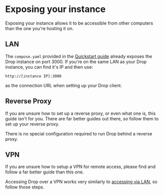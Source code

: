 # Exposing your instance
Exposing your instance allows it to be accessible from other computers than the one you're hosting it on.

## LAN
The `compose.yaml` provided in the [Quickstart guide](./quickstart.md) already exposes the Drop instance on port 3000. If you're on the same LAN as your Drop instance, you can find it's IP and then use:
```
http://[instance IP]:3000
```

as the connection URL when setting up your Drop client.

## Reverse Proxy
If you are unsure how to set up a reverse proxy, or even what one is, this guide isn't for you. There are far better guides out there, so follow them to set up your reverse proxy.

There is no special configuration required to run Drop behind a reverse proxy.

## VPN
If you are unsure how to setup a VPN for remote access, please find and follow a far better guide than this one. 

Accessing Drop over a VPN works very similarly to [accessing via LAN](#lan), so follow those steps.